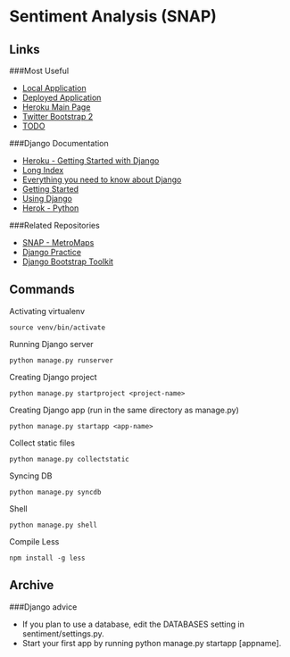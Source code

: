 Sentiment Analysis (SNAP)
===

Links
---
###Most Useful
- <a href="http://127.0.0.1:8000/" target="_blank">Local Application</a>
- <a href="http://snap-sentiment.herokuapp.com/" target="_blank">Deployed Application</a>
- <a href="https://www.heroku.com" target="_blank">Heroku Main Page</a>
- <a href="http://getbootstrap.com/2.3.2/" target="_blank">Twitter Bootstrap 2</a>
- <a href="https://github.com/namejames91/snap-sentiment/wiki/TODO" target="_blank">TODO</a>

###Django Documentation
- <a href="https://devcenter.heroku.com/articles/getting-started-with-django" target="_blank">Heroku - Getting Started with Django</a>
- <a href="https://docs.djangoproject.com/en/1.5/contents/" target="_blank">Long Index</a>
- <a href="https://docs.djangoproject.com/en/1.5/" target="_blank">Everything you need to know about Django</a>
- <a href="https://docs.djangoproject.com/en/1.5/intro/" target="_blank">Getting Started</a>
- <a href="https://docs.djangoproject.com/en/1.5/topics/" target="_blank">Using Django</a>
- <a href="https://devcenter.heroku.com/categories/python" target="_blank">Herok - Python</a>

###Related Repositories
- <a href="https://github.com/snap-stanford/MetroMaps" target="_blank">SNAP - MetroMaps</a>
- <a href="https://github.com/namejames91/django" target="_blank">Django Practice</a>
- <a href="https://github.com/dyve/django-bootstrap-toolkit" target="_blank">Django Bootstrap Toolkit</a>

Commands
---

Activating virtualenv
	
	source venv/bin/activate

Running Django server

	python manage.py runserver

Creating Django project

	python manage.py startproject <project-name>

Creating Django app (run in the same directory as manage.py)

	python manage.py startapp <app-name>

Collect static files

	python manage.py collectstatic

Syncing DB

	python manage.py syncdb

Shell

	python manage.py shell

Compile Less

	npm install -g less

Archive
---
###Django advice
- If you plan to use a database, edit the DATABASES setting in sentiment/settings.py.
- Start your first app by running python manage.py startapp [appname].
